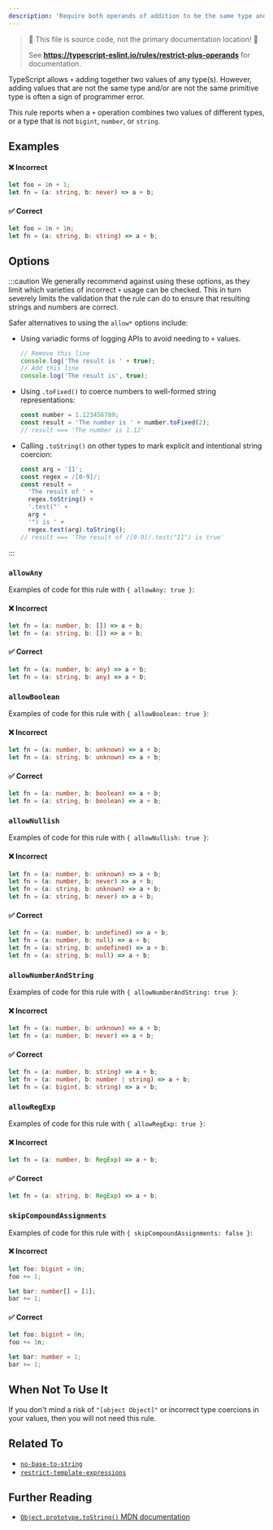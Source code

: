 ```yaml
---
description: 'Require both operands of addition to be the same type and be `bigint`, `number`, or `string`.'
---
```


> 🛑 This file is source code, not the primary documentation location! 🛑
>
> See **https://typescript-eslint.io/rules/restrict-plus-operands** for documentation.

TypeScript allows `+` adding together two values of any type(s).
However, adding values that are not the same type and/or are not the same primitive type is often a sign of programmer error.

This rule reports when a `+` operation combines two values of different types, or a type that is not `bigint`, `number`, or `string`.

## Examples

<!--tabs-->

#### ❌ Incorrect

```ts
let foo = 1n + 1;
let fn = (a: string, b: never) => a + b;
```

#### ✅ Correct

```ts
let foo = 1n + 1n;
let fn = (a: string, b: string) => a + b;
```

<!--/tabs-->

## Options

:::caution
We generally recommend against using these options, as they limit which varieties of incorrect `+` usage can be checked.
This in turn severely limits the validation that the rule can do to ensure that resulting strings and numbers are correct.

Safer alternatives to using the `allow*` options include:

- Using variadic forms of logging APIs to avoid needing to `+` values.
  ```ts
  // Remove this line
  console.log('The result is ' + true);
  // Add this line
  console.log('The result is', true);
  ```
- Using `.toFixed()` to coerce numbers to well-formed string representations:
  ```ts
  const number = 1.123456789;
  const result = 'The number is ' + number.toFixed(2);
  // result === 'The number is 1.12'
  ```
- Calling `.toString()` on other types to mark explicit and intentional string coercion:
  ```ts
  const arg = '11';
  const regex = /[0-9]/;
  const result =
    'The result of ' +
    regex.toString() +
    '.test("' +
    arg +
    '") is ' +
    regex.test(arg).toString();
  // result === 'The result of /[0-9]/.test("11") is true'
  ```

:::

### `allowAny`

<!-- insert option description -->

Examples of code for this rule with `{ allowAny: true }`:

<!--tabs-->

#### ❌ Incorrect

```ts option='{ "allowAny": true }'
let fn = (a: number, b: []) => a + b;
let fn = (a: string, b: []) => a + b;
```

#### ✅ Correct

```ts option='{ "allowAny": true }'
let fn = (a: number, b: any) => a + b;
let fn = (a: string, b: any) => a + b;
```

<!--/tabs-->

### `allowBoolean`

<!-- insert option description -->

Examples of code for this rule with `{ allowBoolean: true }`:

<!--tabs-->

#### ❌ Incorrect

```ts option='{ "allowBoolean": true }'
let fn = (a: number, b: unknown) => a + b;
let fn = (a: string, b: unknown) => a + b;
```

#### ✅ Correct

```ts option='{ "allowBoolean": true }'
let fn = (a: number, b: boolean) => a + b;
let fn = (a: string, b: boolean) => a + b;
```

<!--/tabs-->

### `allowNullish`

<!-- insert option description -->

Examples of code for this rule with `{ allowNullish: true }`:

<!--tabs-->

#### ❌ Incorrect

```ts option='{ "allowNullish": true }'
let fn = (a: number, b: unknown) => a + b;
let fn = (a: number, b: never) => a + b;
let fn = (a: string, b: unknown) => a + b;
let fn = (a: string, b: never) => a + b;
```

#### ✅ Correct

```ts option='{ "allowNullish": true }'
let fn = (a: number, b: undefined) => a + b;
let fn = (a: number, b: null) => a + b;
let fn = (a: string, b: undefined) => a + b;
let fn = (a: string, b: null) => a + b;
```

<!--/tabs-->

### `allowNumberAndString`

<!-- insert option description -->

Examples of code for this rule with `{ allowNumberAndString: true }`:

<!--tabs-->

#### ❌ Incorrect

```ts option='{ "allowNumberAndString": true }'
let fn = (a: number, b: unknown) => a + b;
let fn = (a: number, b: never) => a + b;
```

#### ✅ Correct

```ts option='{ "allowNumberAndString": true }'
let fn = (a: number, b: string) => a + b;
let fn = (a: number, b: number | string) => a + b;
let fn = (a: bigint, b: string) => a + b;
```

<!--/tabs-->

### `allowRegExp`

<!-- insert option description -->

Examples of code for this rule with `{ allowRegExp: true }`:

<!--tabs-->

#### ❌ Incorrect

```ts option='{ "allowRegExp": true }'
let fn = (a: number, b: RegExp) => a + b;
```

#### ✅ Correct

```ts option='{ "allowRegExp": true }'
let fn = (a: string, b: RegExp) => a + b;
```

<!--/tabs-->

### `skipCompoundAssignments`

<!-- insert option description -->

Examples of code for this rule with `{ skipCompoundAssignments: false }`:

<!--tabs-->

#### ❌ Incorrect

```ts option='{ "skipCompoundAssignments": false }'
let foo: bigint = 0n;
foo += 1;

let bar: number[] = [1];
bar += 1;
```

#### ✅ Correct

```ts option='{ "skipCompoundAssignments": false }'
let foo: bigint = 0n;
foo += 1n;

let bar: number = 1;
bar += 1;
```

<!--/tabs-->

## When Not To Use It

If you don't mind a risk of `"[object Object]"` or incorrect type coercions in your values, then you will not need this rule.

## Related To

- [`no-base-to-string`](https://github.com/typescript-eslint/typescript-eslint/tree/main/packages/eslint-plugin/docs/rules/no-base-to-string.mdx)
- [`restrict-template-expressions`](https://github.com/typescript-eslint/typescript-eslint/tree/main/packages/eslint-plugin/docs/rules/restrict-template-expressions.mdx)

## Further Reading

- [`Object.prototype.toString()` MDN documentation](https://developer.mozilla.org/en-US/docs/Web/JavaScript/Reference/Global_Objects/Object/toString)
